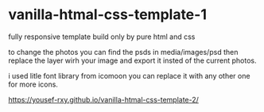 # vanilla-htmal-css-template-1

fully responsive template build only by pure html and css

to change the photos you can find the psds in media/images/psd then replace the layer wirh your image and export it insted of the current photos.

i used litle font library from icomoon you can replace it with any other one for more icons.

https://yousef-rxy.github.io/vanilla-htmal-css-template-2/
